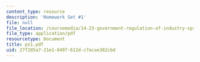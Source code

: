 ```yaml
---
content_type: resource
description: 'Homework Set #1'
file: null
file_location: /coursemedia/14-23-government-regulation-of-industry-spring-2003/27f285a721e18497612dc7acae382cbd_ps1.pdf
file_type: application/pdf
resourcetype: Document
title: ps1.pdf
uid: 27f285a7-21e1-8497-612d-c7acae382cbd
---
```


